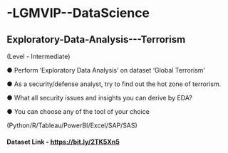 # -LGMVIP--DataScience
## Exploratory-Data-Analysis---Terrorism
(Level - Intermediate)

● Perform ‘Exploratory Data Analysis’ on dataset ‘Global Terrorism’

● As a security/defense analyst, try to find out the hot zone of terrorism.

● What all security issues and insights you can derive by EDA?

● You can choose any of the tool of your choice

(Python/R/Tableau/PowerBI/Excel/SAP/SAS)

#### Dataset Link - https://bit.ly/2TK5Xn5
